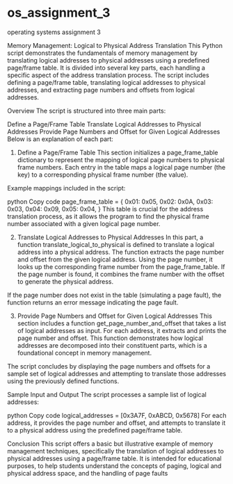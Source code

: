# os_assignment_3
operating systems assignment 3

Memory Management: Logical to Physical Address Translation
This Python script demonstrates the fundamentals of memory management by translating logical addresses to physical addresses using a predefined page/frame table. It is divided into several key parts, each handling a specific aspect of the address translation process. The script includes defining a page/frame table, translating logical addresses to physical addresses, and extracting page numbers and offsets from logical addresses.

Overview
The script is structured into three main parts:

Define a Page/Frame Table
Translate Logical Addresses to Physical Addresses
Provide Page Numbers and Offset for Given Logical Addresses
Below is an explanation of each part:

1. Define a Page/Frame Table
This section initializes a page_frame_table dictionary to represent the mapping of logical page numbers to physical frame numbers. Each entry in the table maps a logical page number (the key) to a corresponding physical frame number (the value).

Example mappings included in the script:

python
Copy code
page_frame_table = {
    0x01: 0x05,
    0x02: 0x0A,
    0x03: 0x03,
    0x04: 0x09,
    0x05: 0x04,
}
This table is crucial for the address translation process, as it allows the program to find the physical frame number associated with a given logical page number.

2. Translate Logical Addresses to Physical Addresses
In this part, a function translate_logical_to_physical is defined to translate a logical address into a physical address. The function extracts the page number and offset from the given logical address. Using the page number, it looks up the corresponding frame number from the page_frame_table. If the page number is found, it combines the frame number with the offset to generate the physical address.

If the page number does not exist in the table (simulating a page fault), the function returns an error message indicating the page fault.

3. Provide Page Numbers and Offset for Given Logical Addresses
This section includes a function get_page_number_and_offset that takes a list of logical addresses as input. For each address, it extracts and prints the page number and offset. This function demonstrates how logical addresses are decomposed into their constituent parts, which is a foundational concept in memory management.

The script concludes by displaying the page numbers and offsets for a sample set of logical addresses and attempting to translate those addresses using the previously defined functions.

Sample Input and Output
The script processes a sample list of logical addresses:

python
Copy code
logical_addresses = [0x3A7F, 0xABCD, 0x5678]
For each address, it provides the page number and offset, and attempts to translate it to a physical address using the predefined page/frame table.

Conclusion
This script offers a basic but illustrative example of memory management techniques, specifically the translation of logical addresses to physical addresses using a page/frame table. It is intended for educational purposes, to help students understand the concepts of paging, logical and physical address space, and the handling of page faults
